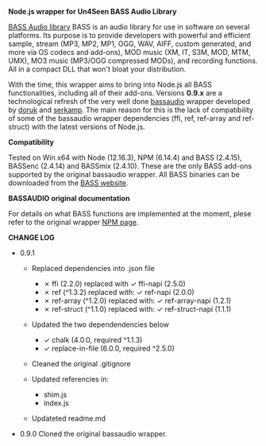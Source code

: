 **Node.js wrapper for Un4Seen BASS Audio Library**

[BASS Audio library](http://www.un4seen.com) BASS is an audio library for use in software on several platforms. Its purpose is to provide developers with powerful and efficient sample, stream (MP3, MP2, MP1, OGG, WAV, AIFF, custom generated, and more via OS codecs and add-ons), MOD music (XM, IT, S3M, MOD, MTM, UMX), MO3 music (MP3/OGG compressed MODs), and recording functions. All in a compact DLL that won't bloat your distribution.

With the time, this wrapper aims to bring into Node.js all BASS functionalities, including all of their add-ons. Versions **0.9.x** are a technological refresh of the very well done [bassaudio](https://www.npmjs.com/package/bassaudio) wrapper developed by [doruk](https://www.npmjs.com/~doruk) and [serkamp](https://www.npmjs.com/~serkanp). The main reason for this is the lack of compatibility of some of the bassaudio wrapper dependencies (ffi, ref, ref-array and ref-struct) with the latest versions of Node.js.


**Compatibility**

Tested on Win x64 with Node (12.16.3), NPM (6.14.4) and BASS (2.4.15), BASSenc (2.4.14) and BASSmix (2.4.10). These are the only BASS add-ons supported by the original bassaudio wrapper.
All BASS binaries can be downloaded from the [BASS website](http://www.un4seen.com).


**BASSAUDIO original documentation**

For details on what BASS functions are implemented at the moment, plese refer to the original wrapper [NPM page](https://www.npmjs.com/package/bassaudio).


**CHANGE LOG**

- 0.9.1
	- Replaced dependencies into .json file
		- ✗	ffi (2.2.0) replaced with ✓ ffi-napi (2.5.0)
		- ✗ ref (^1.3.2) replaced with: ✓ ref-napi (2.0.0)
		- ✗ ref-array (^1.2.0) replaced with: ✓ ref-array-napi (1.2.1)
		- ✗ ref-struct (^1.1.0) replaced with: ✓ ref-struct-napi (1.1.1)
	
	- Updated the two dependendencies below
		- ✓ chalk (4.0.0, required ^1.1.3)
		- ✓ replace-in-file (6.0.0, required ^2.5.0)
	
	- Cleaned the original .gitignore
	
	- Updated referencies in:
		-	shim.js
		-	index.js
		
	-	Updateted readme.md

- 0.9.0
    Cloned the original bassaudio wrapper.
